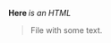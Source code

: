 <p>
	<strong> Here </strong> 
	<em> is an HTML </em> 
</p>
<p>
	<blockquote>
		File with some text.
	</blockquote>
</p>
